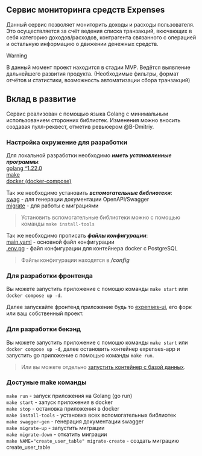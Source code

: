 ## Сервис мониторинга средств Expenses
Данный сервис позволяет мониторить доходы и расходы пользователя.<br/>
Это осуществляется за счёт ведения списка транзакций, вкючающих в себя категорию доходов/расходов,
контрагента связанного с операцией и остальную информацию о движении денежных средств.<br/>

> [!WARNING]
> В данный момент проект находится в стадии MVP. Ведётся выявление дальнейшего развития продукта.
> (Необходимые фильтры, формат отчётов и статистики, возможность автоматизации сбора транзакций)

## Вклад в развитие
Сервис реализован с помощью языка Golang с минимальным использованием сторонних библиотек.
Изменения можно вносить создавая пулл-реквест, отметив ревьюером @B-Dmitriy.

### Настройка окружение для разработки
Для локальной разработки необходимо ***иметь установленные программы***: <br/>
[golang ^1.22.0](https://go.dev/)<br/>
[make](https://www.gnu.org/software/make/)<br/>
[docker (docker-compose)](https://www.docker.com/)<br/>

Так же необходимо установить ***вспомогательные библиотеки***:<br/>
[swag](github.com/swaggo/swag) - для генерации документации OpenAPI/Swagger<br/>
[migrate](github.com/golang-migrate/migrate) - для работы с миграциями<br/>
> Установить вспомогательные библиотеки можно с помощью команды `make install-tools`

Так же необходимо прописать ***файлы конфигурации***:<br/>
[main.yaml](./config/main.example.yaml) - основной файл конфигурации<br/>
[.env.pg](./config/docker/.env.pg.example) - файл конфигурации для контейнера docker с PostgreSQL<br/>
> Файлы конфигурации находятся в ***/config***

### Для разработки фронтенда
Вы можете запустить приложение с помощю команды `make start` или `docker compose up -d`.

Далее запускайте фронтенд приложение будь то [expenses-ui](https://github.com/B-Dmitriy/expenses-ui),
его форк или ваш собственный проект.

### Для разработки бекэнд
Вы можете запустить приложение с помощю команды `make start` или `docker compose up -d`, 
далее остановить контейнер expenses-app и запустить go приложение с помощью команды `make run`.
> Или вы можете отдельно [запустить контейнер с базой данных](./docs/containers.md).

### Достуные make команды
`make run` - запуск приложения на Golang (go run)<br/>
`make start` - запуск приложения в docker<br/>
`make stop` - остановка приложения в docker<br/>
`make install-tools` - установка всех вспомогательных библиотек<br/>
`make swagger-gen` - генерация документации swagger<br/>
`make migrate-up` - запустить миграции<br/>
`make migrate-down` - откатить миграции<br/>
`make NAME="create_user_table" migrate-create` - создать миграцию create_user_table<br/>